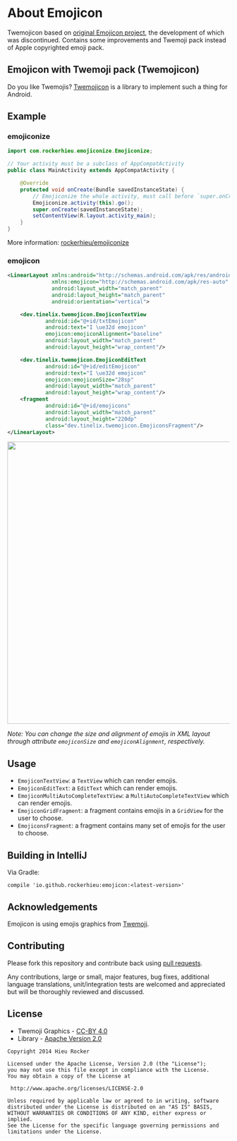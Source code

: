 # About Emojicon
Twemojicon based on [original Emojicon project](https://github.com/rockerhieu/emojicon), the development of which was discontinued.
Contains some improvements and Twemoji pack instead of Apple copyrighted emoji pack.

## Emojicon with Twemoji pack (Twemojicon)

Do you like Twemojis? [Twemojicon](https://github.com/tinelix/twemojicon) is a library to implement such a thing for Android.

## Example

### emojiconize

```java
import com.rockerhieu.emojiconize.Emojiconize;

// Your activity must be a subclass of AppCompatActivity
public class MainActivity extends AppCompatActivity {

    @Override
    protected void onCreate(Bundle savedInstanceState) {
        // Emojiconize the whole activity, must call before `super.onCreate()`
        Emojiconize.activity(this).go();
        super.onCreate(savedInstanceState);
        setContentView(R.layout.activity_main);
    }
}
```
More information: [rockerhieu/emojiconize](https://github.com/rockerhieu/emojiconize)

### emojicon

```xml
<LinearLayout xmlns:android="http://schemas.android.com/apk/res/android"
              xmlns:emojicon="http://schemas.android.com/apk/res-auto"
              android:layout_width="match_parent"
              android:layout_height="match_parent"
              android:orientation="vertical">

    <dev.tinelix.twemojicon.EmojiconTextView
            android:id="@+id/txtEmojicon"
            android:text="I \ue32d emojicon"
            emojicon:emojiconAlignment="baseline"
            android:layout_width="match_parent"
            android:layout_height="wrap_content"/>

    <dev.tinelix.twemojicon.EmojiconEditText
            android:id="@+id/editEmojicon"
            android:text="I \ue32d emojicon"
            emojicon:emojiconSize="28sp"
            android:layout_width="match_parent"
            android:layout_height="wrap_content"/>
    <fragment
            android:id="@+id/emojicons"
            android:layout_width="match_parent"
            android:layout_height="220dp"
            class="dev.tinelix.twemojicon.EmojiconsFragment"/>
</LinearLayout>
```

<img src="https://github.com/tinelix/twemojicon/raw/master/images/sample.png" height="640"/>

_Note: You can change the size and alignment of emojis in XML layout through attribute `emojiconSize` and `emojiconAlignment`, respectively._

## Usage

* `EmojiconTextView`: a `TextView` which can render emojis.
* `EmojiconEditText`: a `EditText` which can render emojis.
* `EmojiconMultiAutoCompleteTextView`: a `MultiAutoCompleteTextView` which can render emojis.
* `EmojiconGridFragment`: a fragment contains emojis in a `GridView` for the user to choose.
* `EmojiconsFragment`: a fragment contains many set of emojis for the user to choose.

## Building in IntelliJ

Via Gradle:

```
compile 'io.github.rockerhieu:emojicon:<latest-version>'
```

## Acknowledgements

Emojicon is using emojis graphics from [Twemoji](https://github.com/twitter/twemoji).

## Contributing

Please fork this repository and contribute back using
[pull requests](https://github.com/tinelix/emojicon/pulls).

Any contributions, large or small, major features, bug fixes, additional
language translations, unit/integration tests are welcomed and appreciated
but will be thoroughly reviewed and discussed.

## License

* Twemoji Graphics - [CC-BY 4.0](https://creativecommons.org/licenses/by/4.0/)
* Library - [Apache Version 2.0](http://www.apache.org/licenses/LICENSE-2.0.html)

```
Copyright 2014 Hieu Rocker

Licensed under the Apache License, Version 2.0 (the "License");
you may not use this file except in compliance with the License.
You may obtain a copy of the License at

 http://www.apache.org/licenses/LICENSE-2.0

Unless required by applicable law or agreed to in writing, software
distributed under the License is distributed on an "AS IS" BASIS,
WITHOUT WARRANTIES OR CONDITIONS OF ANY KIND, either express or implied.
See the License for the specific language governing permissions and
limitations under the License.
```
